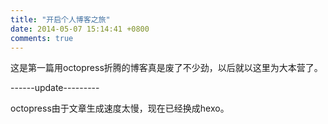 ```yaml
---
title: "开启个人博客之旅"
date: 2014-05-07 15:14:41 +0800
comments: true
---
```


这是第一篇用octopress折腾的博客真是废了不少劲，以后就以这里为大本营了。

------update---------

octopress由于文章生成速度太慢，现在已经换成hexo。